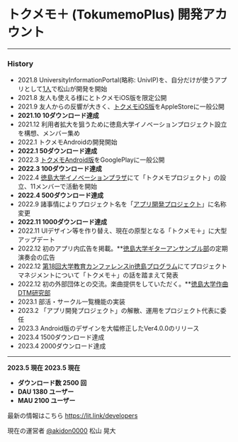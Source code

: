 # トクメモ＋ (TokumemoPlus) 開発アカウント

***

### History
- 2021.8  UniversityInformationPortal(略称: UnivIP)を、自分だけが使うアプリとして[1人](https://github.com/akidon0000)で松山が開発を開始
- 2021.8  友人も使える様にとトクメモiOS版を限定公開
- 2021.9  友人からの反響が大きく、[トクメモiOS版](https://apps.apple.com/jp/app/id1582738889)をAppleStoreに一般公開
- <strong > 2021.10 10ダウンロード達成 </strong>
- 2021.12 利用者拡大を狙うために徳島大学イノベーションプロジェクト設立を構想、メンバー集め
- 2022.1 トクメモAndroidの開発開始
- <strong > 2022.1 50ダウンロード達成 </strong>
- 2022.3 [トクメモAndroid版](https://play.google.com/store/apps/details?id=com.tokudai0000.tokumemo&hl=en_US&gl=US)をGooglePlayに一般公開
- <strong > 2022.3 100ダウンロード達成 </strong>
- 2022.4 [徳島大学イノベーションプラザ](https://eci-tokushima-u.jp/)にて「トクメモプロジェクト」の設立、11メンバーで活動を開始
- <strong > 2022.4 500ダウンロード達成 </strong>
- 2022.9 諸事情によりプロジェクト名を「[アプリ開発プロジェクト](https://eci-tokushima-u.jp/project/2022%e5%b9%b4%e5%ba%a6-%e3%82%a2%e3%83%97%e3%83%aa%e9%96%8b%e7%99%ba%e3%83%97%e3%83%ad%e3%82%b8%e3%82%a7%e3%82%af%e3%83%88/)」に名称変更
- <strong > 2022.11 1000ダウンロード達成 </strong>
- 2022.11 UIデザイン等を作り替え、現在の原型となる「トクメモ＋」に大型アップデート
- 2022.12 初のアプリ内広告を掲載。**[徳島大学ギターアンサンブル部](https://twitter.com/tksm_guitar)の定期演奏会の広告
- 2022.12 [第18回大学教育カンファレンスin徳島プログラム](https://www.tokushima-u.ac.jp/highedu/reform/fd/docs/43324.html)にてプロジェクトマネジメントについて「トクメモ＋」の話を踏まえて発表
- 2022.12 初の外部団体との交流。楽曲提供をしていただく。**[徳島大学作曲DTM研究部](https://twitter.com/tokusoundcreate)
- 2023.1 部活・サークル一覧機能の実装
- 2023.2 「アプリ開発プロジェクト」の解散、運用をプロジェクト代表に委任
- 2023.3 Android版のデザインを大幅修正したVer4.0.0のリリース
- 2023.4 1500ダウンロード達成
- 2023.4 2000ダウンロード達成

***

<strong> 2023.5 現在
2023.5 現在
- ダウンロード数 2500 回
- DAU 1380 ユーザー
- MAU 2100 ユーザー </strong>

最新の情報はこちら
https://lit.link/developers

現在の運営者 [@akidon0000](https://github.com/akidon0000) 松山 晃大

